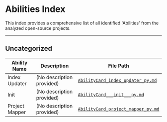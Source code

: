 # Abilities Index

This index provides a comprehensive list of all identified 'Abilities' from the analyzed open-source projects.

---

## Uncategorized

| Ability Name | Description | File Path |
|--------------|-------------|-----------|
| Index Updater | (No description provided) | [`AbilityCard_index_updater_py.md`](output\ability_cards\utils_20250718_222122\AbilityCard_index_updater_py.md) |
| Init | (No description provided) | [`AbilityCard___init___py.md`](output\ability_cards\utils_20250718_222122\AbilityCard___init___py.md) |
| Project Mapper | (No description provided) | [`AbilityCard_project_mapper_py.md`](output\ability_cards\utils_20250718_222122\AbilityCard_project_mapper_py.md) |

